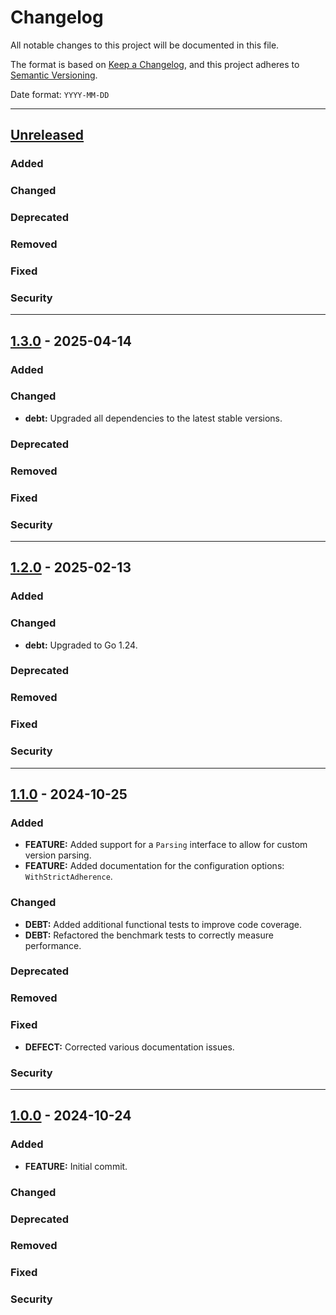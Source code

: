 # Changelog

All notable changes to this project will be documented in this file.

The format is based on [Keep a Changelog](https://keepachangelog.com/en/1.0.0/),
and this project adheres to [Semantic Versioning](https://semver.org/spec/v2.0.0.html).

Date format: `YYYY-MM-DD`

---
## [Unreleased]

### Added
### Changed
### Deprecated
### Removed
### Fixed
### Security

---
## [1.3.0] - 2025-04-14

### Added
### Changed
- **debt:** Upgraded all dependencies to the latest stable versions.

### Deprecated
### Removed
### Fixed
### Security

---
## [1.2.0] - 2025-02-13

### Added
### Changed
- **debt:** Upgraded to Go 1.24.
### Deprecated
### Removed
### Fixed
### Security

---
## [1.1.0] - 2024-10-25

### Added
- **FEATURE:** Added support for a `Parsing` interface to allow for custom version parsing.
- **FEATURE:** Added documentation for the configuration options: `WithStrictAdherence`.

### Changed
- **DEBT:** Added additional functional tests to improve code coverage.
- **DEBT:** Refactored the benchmark tests to correctly measure performance.

### Deprecated
### Removed
### Fixed
- **DEFECT:** Corrected various documentation issues.

### Security

---
## [1.0.0] - 2024-10-24

### Added
- **FEATURE:** Initial commit.
### Changed
### Deprecated
### Removed
### Fixed
### Security

[Unreleased]: https://github.com/sixafter/semver/compare/v1.3.0...HEAD
[1.3.0]: https://github.com/sixafter/semver/compare/v1.2.0...v1.3.0
[1.2.0]: https://github.com/sixafter/semver/compare/v1.1.0...v1.2.0
[1.1.0]: https://github.com/sixafter/semver/compare/v1.0.0...v1.1.0
[1.0.0]: https://github.com/sixafter/semver/compare/d63ed577e7e841fb2209cfdcf4269fac6a57c85e...v1.0.0

[MUST]: https://datatracker.ietf.org/doc/html/rfc2119
[MUST NOT]: https://datatracker.ietf.org/doc/html/rfc2119
[SHOULD]: https://datatracker.ietf.org/doc/html/rfc2119
[SHOULD NOT]: https://datatracker.ietf.org/doc/html/rfc2119
[MAY]: https://datatracker.ietf.org/doc/html/rfc2119
[SHALL]: https://datatracker.ietf.org/doc/html/rfc2119
[SHALL NOT]: https://datatracker.ietf.org/doc/html/rfc2119
[REQUIRED]: https://datatracker.ietf.org/doc/html/rfc2119
[RECOMMENDED]: https://datatracker.ietf.org/doc/html/rfc2119
[NOT RECOMMENDED]: https://datatracker.ietf.org/doc/html/rfc2119
